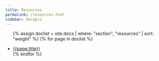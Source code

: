 ```yaml
---
title: Resources
permalink: /resources.html
sidebar: docapis
---
```


<ul class="onPageMinitoc">

{% assign doclist = site.docs | where: "section", "resources" | sort: "weight" %}
{% for page in doclist %}
<li><a href="{{page.permalink | remove: "/" }}">{{page.title}}</a></li>
{% endfor %}
